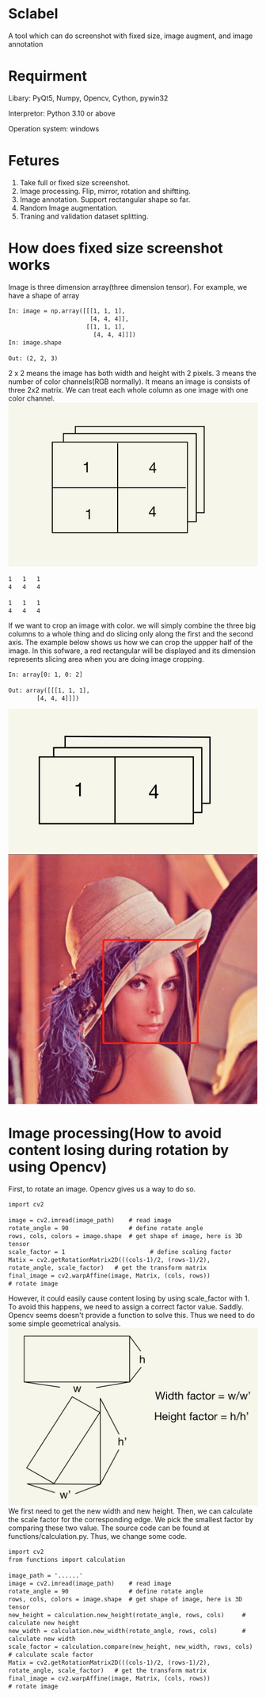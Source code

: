 # Sclabel
A tool which can do screenshot with fixed size, image augment, and image annotation

# Requirment
Libary: PyQt5, Numpy, Opencv, Cython, pywin32

Interpretor: Python 3.10 or above

Operation system: windows

# Fetures
1. Take full or fixed size screenshot.
2. Image processing. Flip, mirror, rotation and shiftting.
3. Image annotation. Support rectangular shape so far.
4. Random Image augmentation.
5. Traning and validation dataset splitting.

# How does fixed size screenshot works
Image is three dimension array(three dimension tensor). For example, we have a shape of array
```   
In: image = np.array([[[1, 1, 1],
                       [4, 4, 4]],
                      [[1, 1, 1],
                        [4, 4, 4]]])                 
In: image.shape

Out: (2, 2, 3)
```
2 x 2 means the image has both width and height with 2 pixels. 3 means the number of color channels(RGB normally). It means an image is consists of three 2x2 matrix. We can treat each whole column as one image with one color channel.
![Image text](https://raw.githubusercontent.com/Jianqoq/Sclabel/main/Image/image.jpg)
```
1   1   1
4   4   4

1   1   1
4   4   4
```
If we want to crop an image with color. we will simply combine the three big columns to a whole thing and do slicing only along the first and the second axis. The example below shows us how we can crop the uppper half of the image. In this sofware, a red rectangular will be displayed and its dimension represents slicing area when you are doing image cropping.
```
In: array[0: 1, 0: 2]

Out: array([[[1, 1, 1],
        [4, 4, 4]]])
```
![Image text](https://raw.githubusercontent.com/Jianqoq/Sclabel/main/Image/image2.jpg)
![Image text](https://raw.githubusercontent.com/Jianqoq/Sclabel/main/Image/b6e9515a10957967ddee00befa6ea40.png)

# Image processing(How to avoid content losing during rotation by using Opencv)
First, to rotate an image. Opencv gives us a way to do so.
```
import cv2

image = cv2.imread(image_path)    # read image
rotate_angle = 90                 # define rotate angle
rows, cols, colors = image.shape  # get shape of image, here is 3D tensor
scale_factor = 1                        # define scaling factor
Matix = cv2.getRotationMatrix2D(((cols-1)/2, (rows-1)/2), rotate_angle, scale_factor)   # get the transform matrix
final_image = cv2.warpAffine(image, Matrix, (cols, rows))                               # rotate image
```
However, it could easily cause content losing by using scale_factor with 1. To avoid this happens, we need to assign a correct factor value. Saddly. Opencv seems doesn't provide a function to solve this. Thus we need to do some simple geometrical analysis.
![Image text](https://raw.githubusercontent.com/Jianqoq/Sclabel/main/Image/image3.jpg)
We first need to get the new width and new height. Then, we can calculate the scale factor for the corresponding edge. We pick the smallest factor by comparing these two value. The source code can be found at functions/calculation.py. Thus, we change some code.
```
import cv2
from functions import calculation

image_path = '......'
image = cv2.imread(image_path)    # read image
rotate_angle = 90                 # define rotate angle
rows, cols, colors = image.shape  # get shape of image, here is 3D tensor
new_height = calculation.new_height(rotate_angle, rows, cols)     # calculate new height
new_width = calculation.new_width(rotate_angle, rows, cols)       # calculate new width
scale_factor = calculation.compare(new_height, new_width, rows, cols)                     # calculate scale factor
Matix = cv2.getRotationMatrix2D(((cols-1)/2, (rows-1)/2), rotate_angle, scale_factor)   # get the transform matrix
final_image = cv2.warpAffine(image, Matrix, (cols, rows))                               # rotate image
```
